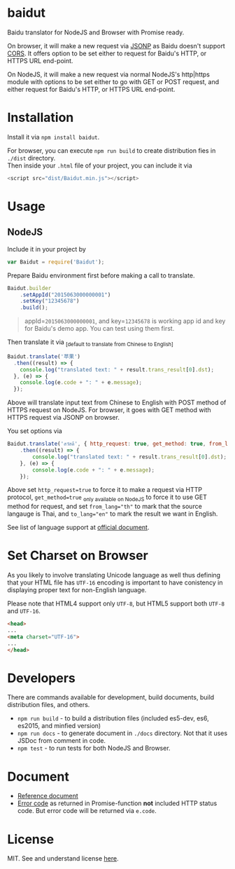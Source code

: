 # baidut
Baidu translator for NodeJS and Browser with Promise ready.

On browser, it will make a new request via [JSONP](https://en.wikipedia.org/wiki/JSONP) as Baidu doesn't support [CORS](https://developer.mozilla.org/en-US/docs/Web/HTTP/Access_control_CORS). It offers option to be set either to request for Baidu's HTTP, or HTTPS URL end-point.

On NodeJS, it will make a new request via normal NodeJS's http|https module with options to be set either to go with GET or POST request, and either request for Baidu's HTTP, or HTTPS URL end-point.

# Installation

Install it via `npm install baidut`.

For browser, you can execute `npm run build` to create distribution fies in `./dist` directory.  
Then inside your `.html` file of your project, you can include it via

```javascript
<script src="dist/Baidut.min.js"></script>
```

# Usage

## NodeJS

Include it in your project by

```javascript
var Baidut = require('Baidut');
```

Prepare Baidu environment first before making a call to translate.

```javascript
Baidut.builder
    .setAppId("2015063000000001")
    .setKey("12345678")
    .build();
```

> appId=`2015063000000001`, and key=`12345678` is working app id and key for Baidu's demo app.
> You can test using them first.

Then translate it via <sub>[default to translate from Chinese to English]</sub>

```javascript
Baidut.translate('苹果')
  .then((result) => {
  	console.log("translated text: " + result.trans_result[0].dst);
  }, (e) => {
  	console.log(e.code + ": " + e.message);
  });
```

Above will translate input text from Chinese to English with POST method of HTTPS request on NodeJS. For browser, it goes with GET method with HTTPS request via JSONP on browser.

You set options via

```javascript
Baidut.translate('สวัสดี', { http_request: true, get_method: true, from_lang: "th", to_lang: "en" })
	.then((result) => {
		console.log("translated text: " + result.trans_result[0].dst);
	}, (e) => {
		console.log(e.code + ": " + e.message);
	});
```

Above set `http_request=true` to force it to make a request via HTTP protocol, `get_method=true` <sub>only available on NodeJS</sub> to force it to use GET method for request, and set `from_lang="th"` to mark that the source langauge is Thai, and `to_lang="en"` to mark the result we want in English.  

See list of language support at [official document](http://api.fanyi.baidu.com/api/trans/product/apidoc).

# Set Charset on Browser

As you likely to involve translating Unicode language as well thus defining that your HTML file has `UTF-16` encoding is important to have conistency in displaying proper text for non-English language.

Please note that HTML4 support only `UTF-8`, but HTML5 support both `UTF-8` and `UTF-16`.

```html
<head>
...
<meta charset="UTF-16">
...
</head>
```

# Developers

There are commands available for development, build documents, build distribution files, and others.

* `npm run build` - to build a distribution files (included es5-dev, es6, es2015, and minfied version)
* `npm run docs` - to generate document in `./docs` directory. Not that it uses JSDoc from comment in code.
* `npm test` - to run tests for both NodeJS and Browser.

# Document

* [Reference document](https://haxpor.github.io/baidut/)
* [Error code](https://haxpor.github.io/baidut/Baidut.const.html#.cst.errorCode__anchor) as returned in Promise-function **not** included HTTP status code. But error code will be returned via `e.code`.

# License

MIT. See and understand license [here](https://github.com/haxpor/baidut/blob/master/LICENSE).

